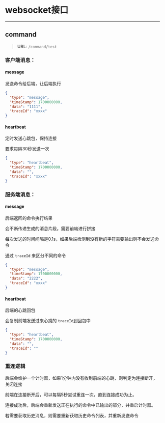 # websocket接口

---

## command

> **URL**: `/command/test`
> 
### 客户端消息：

#### message

发送命令给后端，让后端执行

```json
{
  "type": "message",
  "timeStamp": 1700000000,
  "data": "1111",
  "traceId": "xxxx"
}
```

#### heartbeat

定时发送心跳包，保持连接

要求每隔30秒发送一次

```json
{
  "type": "heartbeat",
  "timeStamp": 1700000000,
  "data": "",
  "traceId": "xxxx"
}
```

### 服务端消息：

#### message

后端返回的命令执行结果

会不断传递生成的消息片段，需要前端进行拼接

每次发送的时间间隔是0.1s，如果后端检测到没有新的字符需要输出则不会发送命令

通过 `traceId` 来区分不同的命令

```json
{
  "type": "message",
  "timeStamp": 1700000000,
  "data": "2222",
  "traceId": "xxxx"
}
```

#### heartbeat

后端的心跳回包

会复制前端发送过来心跳的 `traceId`到回包中

```json
{
  "type": "heartbeat",
  "timeStamp": 1700000000,
  "data": "",
  "traceId": ""
}
```

### 重连逻辑

后端会维护一个计时器，如果1分钟内没有收到前端的心跳，则判定为连接断开，关闭连接

前端在连接断开后，可以每隔5秒尝试重连一次，直到连接成功为止。

连接成功后，后端会重新发送正在执行的命令中已输出的部分，并重启计时器。

若需要获取历史消息，则需要重新获取历史命令列表，并重新发送命令

[//]: # (TODO 历史命令列表位置)